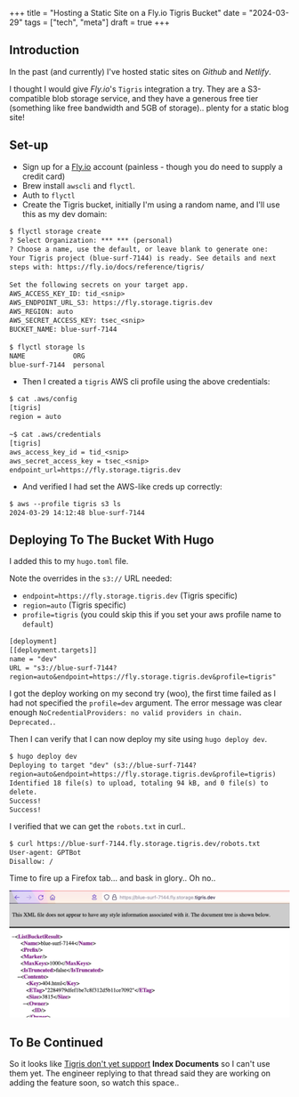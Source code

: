 +++
title = "Hosting a Static Site on a Fly.io Tigris Bucket"
date = "2024-03-29"
tags = ["tech", "meta"]
draft = true
+++

## Introduction

In the past (and currently) I've hosted static sites on *Github* and *Netlify*.

I thought I would give *Fly.io*'s `Tigris` integration a try. They are a S3-compatible blob storage service, and they have a generous free tier (something like free bandwidth and 5GB of storage).. plenty for a static blog site!

## Set-up

* Sign up for a [Fly.io](https://fly.io/app/sign-up/) account (painless - though you do need to supply a credit card)
* Brew install `awscli` and `flyctl`.
* Auth to `flyctl`
* Create the Tigris bucket, initially I'm using a random name, and I'll use this as my dev domain:

```shell
$ flyctl storage create
? Select Organization: *** *** (personal)
? Choose a name, use the default, or leave blank to generate one:
Your Tigris project (blue-surf-7144) is ready. See details and next steps with: https://fly.io/docs/reference/tigris/

Set the following secrets on your target app.
AWS_ACCESS_KEY_ID: tid_<snip>
AWS_ENDPOINT_URL_S3: https://fly.storage.tigris.dev
AWS_REGION: auto
AWS_SECRET_ACCESS_KEY: tsec_<snip>
BUCKET_NAME: blue-surf-7144

$ flyctl storage ls
NAME            ORG
blue-surf-7144  personal
```

* Then I created a `tigris` AWS cli profile using the above credentials:

```shell
$ cat .aws/config
[tigris]
region = auto

~$ cat .aws/credentials
[tigris]
aws_access_key_id = tid_<snip>
aws_secret_access_key = tsec_<snip>
endpoint_url=https://fly.storage.tigris.dev
```

* And verified I had set the AWS-like creds up correctly:

```shell
$ aws --profile tigris s3 ls
2024-03-29 14:12:48 blue-surf-7144
```

## Deploying To The Bucket With Hugo

I added this to my `hugo.toml` file.

Note the overrides in the `s3://` URL needed:
* `endpoint=https://fly.storage.tigris.dev` (Tigris specific)
* `region=auto` (Tigris specific)
* `profile=tigris` (you could skip this if you set your aws profile name to `default`)
```shell
[deployment]
[[deployment.targets]]
name = "dev"
URL = "s3://blue-surf-7144?region=auto&endpoint=https://fly.storage.tigris.dev&profile=tigris"
```

I got the deploy working on my second try (woo), the first time failed as I had not specified the `profile=dev` argument. The error message was clear enough `NoCredentialProviders: no valid providers in chain. Deprecated.`.

Then I can verify that I can now deploy my site using `hugo deploy dev`.

```shell
$ hugo deploy dev
Deploying to target "dev" (s3://blue-surf-7144?region=auto&endpoint=https://fly.storage.tigris.dev&profile=tigris)
Identified 18 file(s) to upload, totaling 94 kB, and 0 file(s) to delete.
Success!
Success!
```

I verified that we can get the `robots.txt` in curl..
```shell
$ curl https://blue-surf-7144.fly.storage.tigris.dev/robots.txt
User-agent: GPTBot
Disallow: /
```

Time to fire up a Firefox tab... and bask in glory.. Oh no..

![It did not work, XML goop](tigris-xml.png)

## To Be Continued

So it looks like [Tigris don't yet support](https://community.fly.io/t/static-site-no-server-possible/18822/2) **Index Documents** so I can't use them yet. The engineer replying to that thread said they are working on adding the feature soon, so watch this space..
